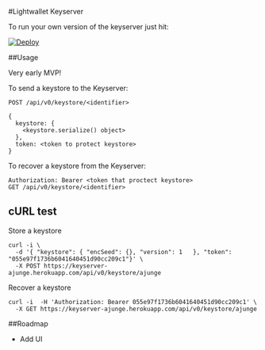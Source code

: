 #Lightwallet Keyserver

To run your own version of the keyserver just hit:

[![Deploy](https://www.herokucdn.com/deploy/button.svg)](https://heroku.com/deploy)

##Usage

Very early MVP!

To send a keystore to the Keyserver:

```
POST /api/v0/keystore/<identifier>

{
  keystore: {
    <keystore.serialize() object>
  },
  token: <token to protect keystore>
}

```

To recover a keystore from the Keyserver:

```
Authorization: Bearer <token that proctect keystore>
GET /api/v0/keystore/<identifier>

```

## cURL test

Store a keystore

```
curl -i \
  -d '{ "keystore": { "encSeed": {}, "version": 1	}, "token": "055e97f1736b6041640451d90cc209c1"}' \
  -X POST https://keyserver-ajunge.herokuapp.com/api/v0/keystore/ajunge

```

Recover a keystore
```
curl -i  -H 'Authorization: Bearer 055e97f1736b6041640451d90cc209c1' \
  -X GET https://keyserver-ajunge.herokuapp.com/api/v0/keystore/ajunge
```



##Roadmap
- Add UI
